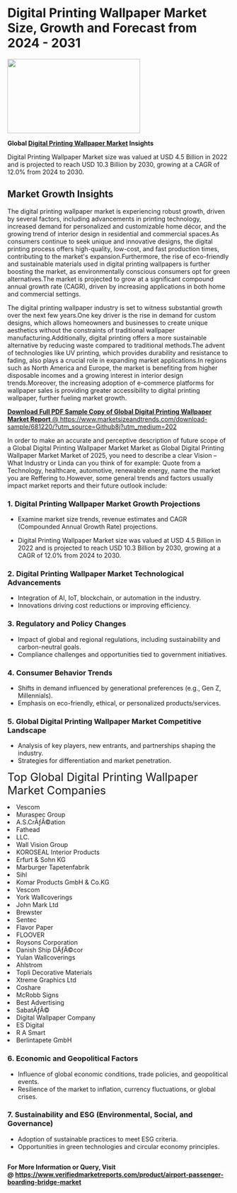 <H1>Digital Printing Wallpaper Market Size, Growth and Forecast from 2024 - 2031</H1><img class="aligncenter size-medium wp-image-584254" src="https://thirdeyenews.in/wp-content/uploads/2024/09/Global-Market-Research-300x168.jpeg" alt="" width="300" height="168" /><p><strong>Global&nbsp;<a href="https://www.marketsizeandtrends.com/download-sample/681220/?utm_source=Github8j?utm_medium=202">Digital Printing Wallpaper Market</a> Insights</strong></p><p>Digital Printing Wallpaper Market size was valued at USD 4.5 Billion in 2022 and is projected to reach USD 10.3 Billion by 2030, growing at a CAGR of 12.0% from 2024 to 2030.</p><p><h2>Market Growth Insights</h2> <p>The digital printing wallpaper market is experiencing robust growth, driven by several factors, including advancements in printing technology, increased demand for personalized and customizable home décor, and the growing trend of interior design in residential and commercial spaces.As consumers continue to seek unique and innovative designs, the digital printing process offers high-quality, low-cost, and fast production times, contributing to the market's expansion.Furthermore, the rise of eco-friendly and sustainable materials used in digital printing wallpapers is further boosting the market, as environmentally conscious consumers opt for green alternatives.The market is projected to grow at a significant compound annual growth rate (CAGR), driven by increasing applications in both home and commercial settings.</p> <p><a href="#"></a></p> <p>The digital printing wallpaper industry is set to witness substantial growth over the next few years.One key driver is the rise in demand for custom designs, which allows homeowners and businesses to create unique aesthetics without the constraints of traditional wallpaper manufacturing.Additionally, digital printing offers a more sustainable alternative by reducing waste compared to traditional methods.The advent of technologies like UV printing, which provides durability and resistance to fading, also plays a crucial role in expanding market applications.In regions such as North America and Europe, the market is benefiting from higher disposable incomes and a growing interest in interior design trends.Moreover, the increasing adoption of e-commerce platforms for wallpaper sales is providing greater accessibility to digital printing wallpaper, further fueling market growth.</p> <p><a href="#"></p><p><span class=""><strong>Download Full PDF Sample Copy of Global Digital Printing Wallpaper Market Report</strong> @ <a href="https://www.marketsizeandtrends.com/download-sample/681220/?utm_source=Github8j?utm_medium=202" target="_blank">https://www.marketsizeandtrends.com/download-sample/681220/?utm_source=Github8j?utm_medium=202</a></span></p><p>In order to make an accurate and perceptive description of future scope of a Global&nbsp;Digital Printing Wallpaper Market Market as Global&nbsp;Digital Printing Wallpaper Market Market of 2025, you need to describe a clear Vision &ndash; What Industry or Linda can you think of for example: Quote from a Technology, healthcare, automotive, renewable energy, name the market you are Reffering to.However, some general trends and factors usually impact market reports and their future outlook include:</p><h3>1.&nbsp;<strong>Digital Printing Wallpaper Market Growth Projections</strong></h3><ul><li>Examine market size trends, revenue estimates and CAGR (Compounded Annual Growth Rate) projections.</li><li><p>Digital Printing Wallpaper Market size was valued at USD 4.5 Billion in 2022 and is projected to reach USD 10.3 Billion by 2030, growing at a CAGR of 12.0% from 2024 to 2030.</p></li></ul><h3>2.&nbsp;<strong>Digital Printing Wallpaper Market Technological Advancements</strong></h3><ul><li>Integration of AI, IoT, blockchain, or automation in the industry.</li><li>Innovations driving cost reductions or improving efficiency.</li></ul><h3>3.&nbsp;<strong>Regulatory and Policy Changes</strong></h3><ul><li>Impact of global and regional regulations, including sustainability and carbon-neutral goals.</li><li>Compliance challenges and opportunities tied to government initiatives.</li></ul><h3>4.&nbsp;<strong>Consumer Behavior Trends</strong></h3><ul><li>Shifts in demand influenced by generational preferences (e.g., Gen Z, Millennials).</li><li>Emphasis on eco-friendly, ethical, or personalized products/services.</li></ul><h3>5.&nbsp;<strong>Global Digital Printing Wallpaper Market Competitive Landscape</strong></h3><ul><li>Analysis of key players, new entrants, and partnerships shaping the industry.</li><li>Strategies for differentiation and market penetration.</li></ul><p data-pm-slice="1 1 []"><span style="color: inherit; font-family: inherit; font-size: 25px;">Top Global Digital Printing Wallpaper Market Companies</span></p><div class="" data-test-id=""><p><li>Vescom</li><li> Muraspec Group</li><li> A.S.CrÃƒÂ©ation</li><li> Fathead</li><li> LLC.</li><li> Wall Vision Group</li><li> KOROSEAL Interior Products</li><li> Erfurt & Sohn KG</li><li> Marburger Tapetenfabrik</li><li> Sihl</li><li> Komar Products GmbH & Co.KG</li><li> Vescom</li><li> York Wallcoverings</li><li> John Mark Ltd</li><li> Brewster</li><li> Sentec</li><li> Flavor Paper</li><li> FLOOVER</li><li> Roysons Corporation</li><li> Danish Ship DÃƒÂ©cor</li><li> Yulan Wallcoverings</li><li> Ahlstrom</li><li> Topli Decorative Materials</li><li> Xtreme Graphics Ltd</li><li> Coshare</li><li> McRobb Signs</li><li> Best Advertising</li><li> SabatÃƒÂ©</li><li> Digital Wallpaper Company</li><li> ES Digital</li><li> R A Smart</li><li> Berlintapete GmbH</li></p></div><h3>6.&nbsp;<strong>Economic and Geopolitical Factors</strong></h3><ul><li>Influence of global economic conditions, trade policies, and geopolitical events.</li><li>Resilience of the market to inflation, currency fluctuations, or global crises.</li></ul><h3>7.&nbsp;<strong>Sustainability and ESG (Environmental, Social, and Governance)</strong></h3><ul><li>Adoption of sustainable practices to meet ESG criteria.</li><li>Opportunities in green technologies and circular economy principles.</li></ul><h2><strong style="font-size: 14px;">For More Information or Query, Visit @&nbsp;</strong><a style="background-color: #ffffff; font-size: 14px;" href="https://www.marketsizeandtrends.com/report/digital-printing-wallpaper-market/" target="_blank">https://www.verifiedmarketreports.com/product/airport-passenger-boarding-bridge-market</a></h2>